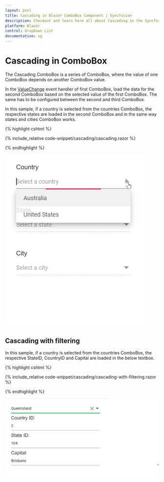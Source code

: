 ```yaml
---
layout: post
title: Cascading in Blazor ComboBox Component | Syncfusion
description: Checkout and learn here all about Cascading in the Syncfusion Blazor ComboBox component and much more.
platform: Blazor
control: DropDown List
documentation: ug
---
```


# Cascading in  ComboBox

The Cascading ComboBox is a series of ComboBox, where the value of one ComboBox depends on another ComboBox value. 

In the [ValueChange](https://help.syncfusion.com/cr/blazor/Syncfusion.Blazor.DropDowns.ComboBoxEvents-2.html#Syncfusion_Blazor_DropDowns_ComboBoxEvents_2_ValueChange) event handler of first ComboBox, load the data for the second ComboBox based on the selected value of the first ComboBox. The same has to be configured between the second and third ComboBox.

In this sample, if a country is selected from the countries ComboBox, the respective states are loaded in the second ComboBox and in the same way states and cities ComboBox works.

{% highlight cshtml %}

{% include_relative code-snippet/cascading/cascading.razor %}

{% endhighlight %}

![Cascading in Blazor ComboBox](./images/cascading/blazor_combobox_cascading.gif)

## Cascading with filtering 

In this sample, if a country is selected from the countries ComboBox, the respective StateID, CountryID and Capital are loaded in the below textbox.

{% highlight cshtml %}

{% include_relative code-snippet/cascading/cascading-with-filtering.razor %}

{% endhighlight %}

![Cascading with Filtering in Blazor ComboBox](./images/cascading/blazor_combobox_cascading-with-filtering.png)